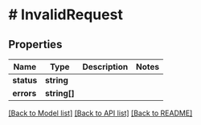 # # InvalidRequest

## Properties

Name | Type | Description | Notes
------------ | ------------- | ------------- | -------------
**status** | **string** |  |
**errors** | **string[]** |  |

[[Back to Model list]](../../README.md#models) [[Back to API list]](../../README.md#endpoints) [[Back to README]](../../README.md)
